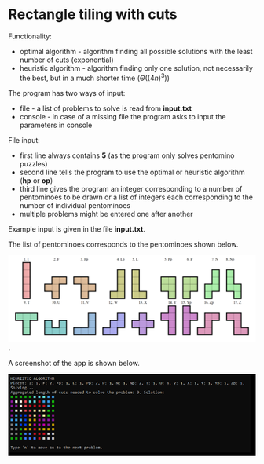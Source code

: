 # Rectangle tiling with cuts

Functionality:
* optimal algorithm - algorithm finding all possible solutions with the least number of cuts (exponential)
* heuristic algorithm - algorithm finding only one solution, not necessarily the best, but in a much shorter time ($\Theta((4n)^3)$)

The program has two ways of input:
* file - a list of problems to solve is read from **input.txt**
* console - in case of a missing file the program asks to input the parameters in console

File input:
* first line always contains **5** (as the program only solves pentomino puzzles)
* second line tells the program to use the optimal or heuristic algorithm (**hp** or **op**)
* third line gives the program an integer corresponding to a number of pentominoes to be drawn or a list of integers each corresponding to the number of individual pentominoes
* multiple problems might be entered one after another

Example input is given in the file **input.txt**.

The list of pentominoes corresponds to the pentominoes shown below.

![Pentominoes](./img/pentominos.png).

A screenshot of the app is shown below.

![Application](./img/output.png)
